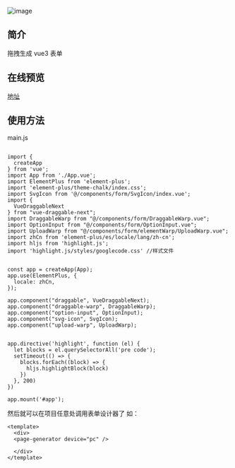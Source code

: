 ![image](https://ae01.alicdn.com/kf/U51bfb661aba945b48a4c71774421d414C.gif)
## 简介
拖拽生成 vue3 表单
## 在线预览 
[地址](https://yupk.github.io/vue3-code-generator/)

## 使用方法

main.js
```

import {
  createApp
} from 'vue';
import App from './App.vue';
import ElementPlus from 'element-plus';
import 'element-plus/theme-chalk/index.css';
import SvgIcon from '@/components/form/SvgIcon/index.vue';
import {
  VueDraggableNext
} from "vue-draggable-next";
import DraggableWarp from "@/components/form/DraggableWarp.vue";
import OptionInput from "@/components/form/OptionInput.vue";
import UploadWarp from "@/components/form/elementWarp/UploadWarp.vue";
import zhCn from 'element-plus/es/locale/lang/zh-cn';
import hljs from 'highlight.js';
import 'highlight.js/styles/googlecode.css' //样式文件


const app = createApp(App);
app.use(ElementPlus, {
  locale: zhCn,
});

app.component("draggable", VueDraggableNext);
app.component("draggable-warp", DraggableWarp);
app.component("option-input", OptionInput);
app.component("svg-icon", SvgIcon);
app.component("upload-warp", UploadWarp);


app.directive('highlight', function (el) {
  let blocks = el.querySelectorAll('pre code');
  setTimeout(() => {
    blocks.forEach((block) => {
      hljs.highlightBlock(block)
    })
  }, 200)
})

app.mount('#app');

```
然后就可以在项目任意处调用表单设计器了
如：
```
<template>
  <div>
  <page-generator device="pc" />

  </div>
</template>
```


